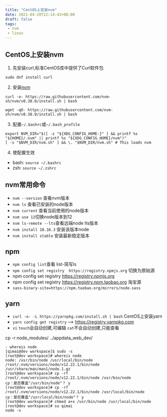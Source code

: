 ```yaml
---
title: "CentOS上安装nvm"
date: 2021-04-20T22:14:43+08:00
draft: false
tags:
 - nvm
 - linux
---
```

## CentOS上安装nvm
1. 先安装curl,标准CentOS库中提供了Curl软件包
```shell
sudo dnf install curl
```
2. 安装[nvm](https://github.com/nvm-sh/nvm)
```shell
curl -o- https://raw.githubusercontent.com/nvm-sh/nvm/v0.38.0/install.sh | bash

wget -qO- https://raw.githubusercontent.com/nvm-sh/nvm/v0.38.0/install.sh | bash
```
3. 配置`~/.bashrc`或`~/.bash_profile`
```shell
export NVM_DIR="$([ -z "${XDG_CONFIG_HOME-}" ] && printf %s "${HOME}/.nvm" || printf %s "${XDG_CONFIG_HOME}/nvm")"
[ -s "$NVM_DIR/nvm.sh" ] && \. "$NVM_DIR/nvm.sh" # This loads nvm
```
4. 使配置生效
- bash: `source ~/.bashrc`
- zsh: `source ~/.zshrc`
  
## nvm常用命令
- `nvm --version` 查看nvm版本
- `nvm ls` 查看已安装的node版本
- `nvm current` 查看当前使用的node版本
- `nvm use 12`切换node版本到12
- `nvm ls-remote --lts`查看远端node lts版本
- `nvm install 10.16.3` 安装该版本node
- `nvm install stable` 安装最新稳定版本


## npm
- `npm config list`查看  list-简写ls
- `npm config set registry  https://registry.npmjs.org` 切换为原始源
- npm config set registry https://registry.npmjs.org
- npm config set registry https://registry.npm.taobao.org 淘宝源
- `sass-binary-site=https://npm.taobao.org/mirrors/node-sass`

## yarn
- `curl -o- -L https://yarnpkg.com/install.sh | bash` CentOS上安装yarn
- `yarn config get registry` --> https://registry.yarnpkg.com
- `vi` `touch`会自动创建,可编辑  `cat`不会自动创建,只能查看

cp -r node_modules/ ../appdata_web_dev/

```
- whereis node
[qimai@dev workspace]$ sudo -s
[root@dev workspace]# whereis node
node: /usr/bin/node /usr/local/bin/node /root/.nvm/versions/node/v12.22.1/bin/node /usr/share/man/man1/node.1.gz
[root@dev workspace]# cp -rf /root/.nvm/versions/node/v12.22.1/bin/node /usr/bin/node
cp：是否覆盖"/usr/bin/node"？ y
[root@dev workspace]# cp -rf /root/.nvm/versions/node/v12.22.1/bin/node /usr/local/bin/node
cp：是否覆盖"/usr/local/bin/node"？ y
[root@dev workspace]# chmod a+x /usr/bin/node /usr/local/bin/node
[root@dev workspace]# su qimai
node -v
```